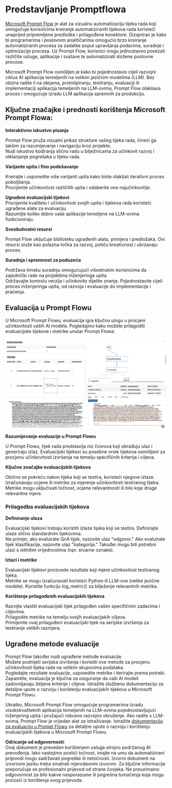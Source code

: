 # **Predstavljanje Promptflowa**

[Microsoft Prompt Flow](https://microsoft.github.io/promptflow/index.html?WT.mc_id=aiml-138114-kinfeylo) je alat za vizualnu automatizaciju tijeka rada koji omogućuje korisnicima kreiranje automatiziranih tijekova rada koristeći unaprijed pripremljene predloške i prilagođene konektore. Dizajniran je kako bi programerima i poslovnim analitičarima omogućio brzo kreiranje automatiziranih procesa za zadatke poput upravljanja podacima, suradnje i optimizacije procesa. Uz Prompt Flow, korisnici mogu jednostavno povezati različite usluge, aplikacije i sustave te automatizirati složene poslovne procese.

Microsoft Prompt Flow osmišljen je kako bi pojednostavio cijeli razvojni ciklus AI aplikacija temeljenih na velikim jezičnim modelima (LLM). Bez obzira radite li na idejama, prototipiranju, testiranju, evaluaciji ili implementaciji aplikacija temeljenih na LLM-ovima, Prompt Flow olakšava proces i omogućuje izradu LLM aplikacija spremnih za produkciju.

## Ključne značajke i prednosti korištenja Microsoft Prompt Flowa:

**Interaktivno iskustvo pisanja**

Prompt Flow pruža vizualni prikaz strukture vašeg tijeka rada, čineći ga lakšim za razumijevanje i navigaciju kroz projekte.  
Nudi iskustvo kodiranja slično radu u bilježnicama za učinkovit razvoj i otklanjanje pogrešaka u tijeku rada.

**Varijante upita i fino podešavanje**

Kreirajte i usporedite više varijanti upita kako biste olakšali iterativni proces poboljšanja.  
Procijenite učinkovitost različitih upita i odaberite one najučinkovitije.

**Ugrađeni evaluacijski tijekovi**  
Procijenite kvalitetu i učinkovitost svojih upita i tijekova rada koristeći ugrađene alate za evaluaciju.  
Razumijte koliko dobro vaše aplikacije temeljene na LLM-ovima funkcioniraju.

**Sveobuhvatni resursi**

Prompt Flow uključuje biblioteku ugrađenih alata, primjera i predložaka. Ovi resursi služe kao polazna točka za razvoj, potiču kreativnost i ubrzavaju proces.

**Suradnja i spremnost za poduzeća**

Podržava timsku suradnju omogućujući višestrukim korisnicima da zajednički rade na projektima inženjeringa upita.  
Održavajte kontrolu verzija i učinkovito dijelite znanje. Pojednostavite cijeli proces inženjeringa upita, od razvoja i evaluacije do implementacije i praćenja.

## Evaluacija u Prompt Flowu

U Microsoft Prompt Flowu, evaluacija igra ključnu ulogu u procjeni učinkovitosti vaših AI modela. Pogledajmo kako možete prilagoditi evaluacijske tijekove i metrike unutar Prompt Flowa:

![PFVizualise](../../../../../translated_images/pfvisualize.93c453890f4088830217fa7308b1a589058ed499bbfff160c85676066b5cbf2d.hr.png)

**Razumijevanje evaluacije u Prompt Flowu**

U Prompt Flowu, tijek rada predstavlja niz čvorova koji obrađuju ulaz i generiraju izlaz. Evaluacijski tijekovi su posebne vrste tijekova osmišljeni za procjenu učinkovitosti izvršenja na temelju specifičnih kriterija i ciljeva.

**Ključne značajke evaluacijskih tijekova**

Obično se pokreću nakon tijeka koji se testira, koristeći njegove izlaze.  
Izračunavaju ocjene ili metrike za mjerenje učinkovitosti testiranog tijeka.  
Metrike mogu uključivati točnost, ocjene relevantnosti ili bilo koje druge relevantne mjere.

### Prilagodba evaluacijskih tijekova

**Definiranje ulaza**

Evaluacijski tijekovi trebaju koristiti izlaze tijeka koji se testira. Definirajte ulaze slično standardnim tijekovima.  
Na primjer, ako evaluirate QnA tijek, nazovite ulaz "odgovor." Ako evaluirate tijek klasifikacije, nazovite ulaz "kategorija." Također mogu biti potrebni ulazi s istinitim vrijednostima (npr. stvarne oznake).

**Izlazi i metrike**

Evaluacijski tijekovi proizvode rezultate koji mjere učinkovitost testiranog tijeka.  
Metrike se mogu izračunavati koristeći Python ili LLM-ove (velike jezične modele). Koristite funkciju log_metric() za bilježenje relevantnih metrika.

**Korištenje prilagođenih evaluacijskih tijekova**

Razvijte vlastiti evaluacijski tijek prilagođen vašim specifičnim zadacima i ciljevima.  
Prilagodite metrike na temelju svojih evaluacijskih ciljeva.  
Primijenite ovaj prilagođeni evaluacijski tijek na serijske izvršenja za testiranje velikih razmjera.

## Ugrađene metode evaluacije

Prompt Flow također nudi ugrađene metode evaluacije.  
Možete podnijeti serijska izvršenja i koristiti ove metode za procjenu učinkovitosti tijeka rada na velikim skupovima podataka.  
Pogledajte rezultate evaluacije, usporedite metrike i iterirajte prema potrebi.  
Zapamtite, evaluacija je ključna za osiguranje da vaši AI modeli zadovoljavaju željene kriterije i ciljeve. Istražite službenu dokumentaciju za detaljne upute o razvoju i korištenju evaluacijskih tijekova u Microsoft Prompt Flowu.

Ukratko, Microsoft Prompt Flow omogućuje programerima izradu visokokvalitetnih aplikacija temeljenih na LLM-ovima pojednostavljujući inženjering upita i pružajući robusno razvojno okruženje. Ako radite s LLM-ovima, Prompt Flow je vrijedan alat za istraživanje. Istražite [dokumentaciju za evaluaciju u Prompt Flowu](https://learn.microsoft.com/azure/machine-learning/prompt-flow/how-to-develop-an-evaluation-flow?view=azureml-api-2?WT.mc_id=aiml-138114-kinfeylo) za detaljne upute o razvoju i korištenju evaluacijskih tijekova u Microsoft Prompt Flowu.

**Odricanje od odgovornosti**:  
Ovaj dokument je preveden korištenjem usluga strojno podržanog AI prevođenja. Iako nastojimo postići točnost, imajte na umu da automatizirani prijevodi mogu sadržavati pogreške ili netočnosti. Izvorni dokument na izvornom jeziku treba smatrati mjerodavnim izvorom. Za ključne informacije preporučuje se profesionalni prijevod od strane čovjeka. Ne preuzimamo odgovornost za bilo kakve nesporazume ili pogrešna tumačenja koja mogu proizaći iz korištenja ovog prijevoda.